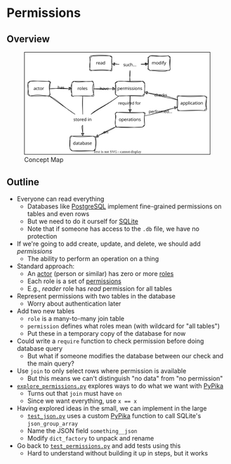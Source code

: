 # Permissions

## Overview

<figure id="perm-concept-map">
  <img src="perm_concept_map.svg" alt="concept map of permissions"/>
  <figcaption>Concept Map</figcaption>
</figure>

<p id="terms"></p>

## Outline

-   Everyone can read everything
    -   Databases like [PostgreSQL][postgresql] implement fine-grained permissions on tables and even rows
    -   But we need to do it ourself for [SQLite][sqlite]
    -   Note that if someone has access to the `.db` file, we have no protection
-   If we're going to add create, update, and delete, we should add *permissions*
    -   The ability to perform an operation on a thing
-   Standard approach:
    -   An [actor](g:actor) (person or similar) has zero or more [roles](g:role)
    -   Each role is a set of [permissions](g:permission)
    -   E.g., *reader* role has *read* permission for all tables
-   Represent permissions with two tables in the database
    -   Worry about authentication later
-   Add two new tables
    -   `role` is a many-to-many join table
    -   `permission` defines what roles mean (with wildcard for "all tables")
    -   Put these in a temporary copy of the database for now
-   Could write a `require` function to check permission before doing database query
    -   But what if someone modifies the database between our check and the main query?
-   Use `join` to only select rows where permission is available
    -   But this means we can't distinguish "no data" from "no permission"
-   [`explore_permissions.py`](./explore_permissions.py) explores ways to do what we want with [PyPika][pypika]
    -   Turns out that `join` must have `on`
    -   Since we want everything, use `x == x`
-   Having explored ideas in the small, we can implement in the large
    -   [`test_json.py`](./test_json.py) uses a custom [PyPika][pypika] function to call SQLite's `json_group_array`
    -   Name the JSON field `something__json`
    -   Modify `dict_factory` to unpack and rename
-   Go back to [`test_permissions.py`](./test_permissions.py) and add tests using this
    -   Hard to understand without building it up in steps, but it works

[postgresql]: https://www.postgresql.org/
[pypika]: https://pypika.readthedocs.io/
[sqlite]: https://www.sqlite.org/
